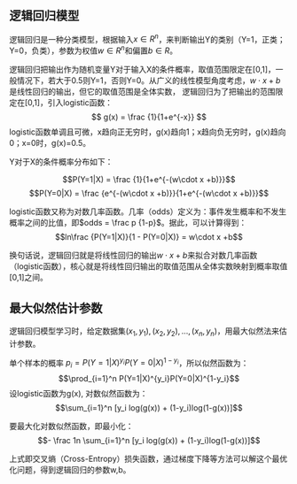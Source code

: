 ## 逻辑回归模型
逻辑回归是一种分类模型，根据输入$x\in R^n$，来判断输出Y的类别（Y=1，正类；Y=0，负类），参数为权值$w\in R^n$和偏置$b\in R$。

逻辑回归把输出作为随机变量Y对于输入X的条件概率，取值范围限定在[0,1]，一般情况下，若大于0.5则Y=1，否则Y=0。从广义的线性模型角度考虑，$w\cdot x +b$ 是线性回归的输出，但它的取值范围是全体实数，
逻辑回归为了把输出的范围限定在[0,1]，引入logistic函数：
$$ g(x) = \frac {1}{1+e^{-x}} $$
logistic函数单调且可微，x趋向正无穷时，g(x)趋向1；x趋向负无穷时，g(x)趋向0；x=0时，g(x)=0.5。



Y对于X的条件概率分布如下：

$$P(Y=1|X) = \frac {1}{1+e^{-(w\cdot x +b)}}$$
$$P(Y=0|X) = \frac {e^{-(w\cdot x +b)}}{1+e^{-(w\cdot x +b)}}$$

logistic函数又称为对数几率函数。几率（odds）定义为：事件发生概率和不发生概率之间的比值，即$odds = \frac p {1-p}$。据此，可以计算得到：
$$ln\frac {P(Y=1|X)}{1 - P(Y=0|X)} = w\cdot x +b$$

换句话说，逻辑回归就是将线性回归的输出$w\cdot x +b$来拟合对数几率函数（logistic函数），核心就是将线性回归输出的取值范围从全体实数映射到概率取值[0,1]之间。

## 最大似然估计参数
逻辑回归模型学习时，给定数据集$(x_1,y_1),(x_2,y_2), ... ,(x_n,y_n)$，用最大似然法来估计参数。

单个样本的概率 $p_i = P(Y=1|X)^{y_i}P(Y=0|X)^{1-y_i}$，所以似然函数为：
$$\prod_{i=1}^n P(Y=1|X)^{y_i}P(Y=0|X)^{1-y_i}$$
设logistic函数为g(x), 对数似然函数为：
$$\sum_{i=1}^n [y_i log(g(x)) + (1-y_i)log(1-g(x))]$$ 

要最大化对数似然函数，即最小化：
$$- \frac 1n \sum_{i=1}^n [y_i log(g(x)) + (1-y_i)log(1-g(x))]$$

上式即交叉熵（Cross-Entropy）损失函数，通过梯度下降等方法可以解这个最优化问题，得到逻辑回归的参数w,b。